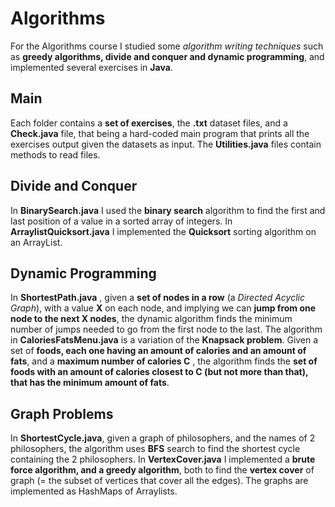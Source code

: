 # Algorithms
For the Algorithms course I studied some *algorithm writing techniques* such as **greedy algorithms, divide and conquer and dynamic programming**, and implemented several exercises in **Java**.

## Main 
Each folder contains a **set of exercises**, the **.txt** dataset files, and a **Check.java** file, that being a hard-coded main program that prints all the exercises output given the datasets as input. The **Utilities.java** files contain methods to read files.

## Divide and Conquer
In **BinarySearch.java** I used the **binary search** algorithm to find the first and last position of a value in a sorted array of integers. In **ArraylistQuicksort.java** I implemented the **Quicksort** sorting algorithm on an ArrayList.

## Dynamic Programming
In **ShortestPath.java** , given a **set of nodes in a row** (a *Directed Acyclic Graph*), with a value **X** on each node, and implying we can **jump from one node to the next X nodes**, the dynamic algorithm finds the minimum number of jumps needed to go from the first node to the last. The algorithm in **CaloriesFatsMenu.java** is a variation of the **Knapsack problem**. Given a set of **foods, each one having an amount of calories and an amount of fats**, and a **maximum number of calories C** , the algorithm finds the **set of foods with an amount of calories closest to C (but not more than that), that has the minimum amount of fats**.

## Graph Problems
In **ShortestCycle.java**, given a graph of philosophers, and the names of 2 philosophers, the algorithm uses **BFS** search to find the shortest cycle containing the 2 philosophers. In **VertexCover.java** I implemented a **brute force algorithm, and a greedy algorithm**, both to find the **vertex cover** of graph (= the subset of vertices that cover all the edges). The graphs are implemented as HashMaps of Arraylists. 
